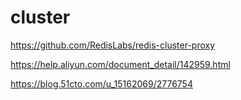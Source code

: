 # cluster

https://github.com/RedisLabs/redis-cluster-proxy



https://help.aliyun.com/document_detail/142959.html



https://blog.51cto.com/u_15162069/2776754



